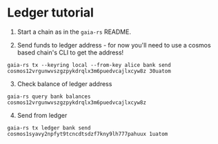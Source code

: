 # Ledger tutorial

1. Start a chain as in the `gaia-rs` README.

2. Send funds to ledger address - for now you'll need to use a cosmos based chain's CLI to get the address!

```shell
gaia-rs tx --keyring local --from-key alice bank send cosmos12vrgunwvszgzpykdrqlx3m6puedvcajlxcyw8z 30uatom
```

3. Check balance of ledger address

```shell
gaia-rs query bank balances cosmos12vrgunwvszgzpykdrqlx3m6puedvcajlxcyw8z
```

4. Send from ledger

```shell
gaia-rs tx ledger bank send cosmos1syavy2npfyt9tcncdtsdzf7kny9lh777pahuux 1uatom
```
